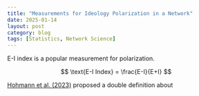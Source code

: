 ```yaml
---
title: "Measurements for Ideology Polarization in a Network"
date: 2025-01-14
layout: post
category: blog
tags: [Statistics, Network Science]
---
```


E-I index is a popular measurement for polarization.

$$
\text{E-I Index} = \frac{E-I}{E+I}
$$



[Hohmann et al. (2023)](https://www.michelecoscia.com/?p=2246) proposed a double definition about 